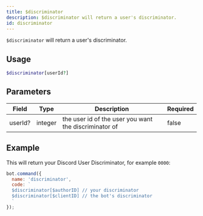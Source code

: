 ```yaml
---
title: $discriminator 
description: $discriminator will return a user's discriminator.
id: discriminator
---
```


`$discriminator` will return a user's discriminator.

## Usage

```php
$discriminator[userId?]
```

## Parameters 


| Field   | Type    | Description                                           | Required |
| ------- | ------- | ----------------------------------------------------- | -------- |
| userId? | integer | the user id of the user you want the discriminator of | false       |


## Example

This will return your Discord User Discriminator, for example `0000`:

```javascript
bot.command({
  name: 'discriminator',
  code: `
  $discriminator[$authorID] // your discriminator
  $discriminator[$clientID] // the bot's discriminator
  `
});
```